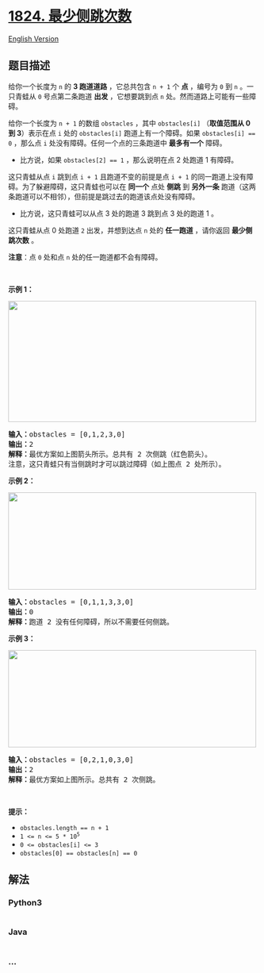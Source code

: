 # [1824. 最少侧跳次数](https://leetcode.cn/problems/minimum-sideway-jumps)

[English Version](/solution/1800-1899/1824.Minimum%20Sideway%20Jumps/README_EN.md)

## 题目描述

<!-- 这里写题目描述 -->

<p>给你一个长度为 <code>n</code> 的 <strong>3 跑道道路</strong> ，它总共包含 <code>n + 1</code> 个 <strong>点</strong> ，编号为 <code>0</code> 到 <code>n</code> 。一只青蛙从 <code>0</code> 号点第二条跑道 <strong>出发</strong> ，它想要跳到点 <code>n</code> 处。然而道路上可能有一些障碍。</p>

<p>给你一个长度为 <code>n + 1</code> 的数组 <code>obstacles</code> ，其中 <code>obstacles[i]</code> （<b>取值范围从 0 到 3</b>）表示在点 <code>i</code> 处的 <code>obstacles[i]</code> 跑道上有一个障碍。如果 <code>obstacles[i] == 0</code> ，那么点 <code>i</code> 处没有障碍。任何一个点的三条跑道中 <strong>最多有一个</strong> 障碍。</p>

<ul>
	<li>比方说，如果 <code>obstacles[2] == 1</code> ，那么说明在点 2 处跑道 1 有障碍。</li>
</ul>

<p>这只青蛙从点 <code>i</code> 跳到点 <code>i + 1</code> 且跑道不变的前提是点 <code>i + 1</code> 的同一跑道上没有障碍。为了躲避障碍，这只青蛙也可以在 <strong>同一个</strong> 点处 <strong>侧跳</strong> 到 <strong>另外一条</strong> 跑道（这两条跑道可以不相邻），但前提是跳过去的跑道该点处没有障碍。</p>

<ul>
	<li>比方说，这只青蛙可以从点 3 处的跑道 3 跳到点 3 处的跑道 1 。</li>
</ul>

<p>这只青蛙从点 0 处跑道 <code>2</code> 出发，并想到达点 <code>n</code> 处的 <strong>任一跑道</strong> ，请你返回 <strong>最少侧跳次数</strong> 。</p>

<p><strong>注意</strong>：点 <code>0</code> 处和点 <code>n</code> 处的任一跑道都不会有障碍。</p>

<p> </p>

<p><strong>示例 1：</strong></p>
<img alt="" src="https://fastly.jsdelivr.net/gh/doocs/leetcode@main/solution/1800-1899/1824.Minimum%20Sideway%20Jumps/images/ic234-q3-ex1.png" style="width: 500px; height: 244px;" />
<pre>
<b>输入：</b>obstacles = [0,1,2,3,0]
<b>输出：</b>2 
<b>解释：</b>最优方案如上图箭头所示。总共有 2 次侧跳（红色箭头）。
注意，这只青蛙只有当侧跳时才可以跳过障碍（如上图点 2 处所示）。
</pre>

<p><strong>示例 2：</strong></p>
<img alt="" src="https://fastly.jsdelivr.net/gh/doocs/leetcode@main/solution/1800-1899/1824.Minimum%20Sideway%20Jumps/images/ic234-q3-ex2.png" style="width: 500px; height: 196px;" />
<pre>
<b>输入：</b>obstacles = [0,1,1,3,3,0]
<b>输出：</b>0
<b>解释：</b>跑道 2 没有任何障碍，所以不需要任何侧跳。
</pre>

<p><strong>示例 3：</strong></p>
<img alt="" src="https://fastly.jsdelivr.net/gh/doocs/leetcode@main/solution/1800-1899/1824.Minimum%20Sideway%20Jumps/images/ic234-q3-ex3.png" style="width: 500px; height: 196px;" />
<pre>
<b>输入：</b>obstacles = [0,2,1,0,3,0]
<b>输出：</b>2
<b>解释：</b>最优方案如上图所示。总共有 2 次侧跳。
</pre>

<p> </p>

<p><strong>提示：</strong></p>

<ul>
	<li><code>obstacles.length == n + 1</code></li>
	<li><code>1 <= n <= 5 * 10<sup>5</sup></code></li>
	<li><code>0 <= obstacles[i] <= 3</code></li>
	<li><code>obstacles[0] == obstacles[n] == 0</code></li>
</ul>

## 解法

<!-- 这里可写通用的实现逻辑 -->

<!-- tabs:start -->

### **Python3**

<!-- 这里可写当前语言的特殊实现逻辑 -->

```python

```

### **Java**

<!-- 这里可写当前语言的特殊实现逻辑 -->

```java

```

### **...**

```

```

<!-- tabs:end -->
